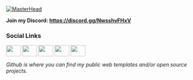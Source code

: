 [![MasterHead](https://i.ibb.co/X21bGt2/github-Header.png)](https://github.com/tsoramaki)
   
   **Join my Discord: https://discord.gg/NwsshvFHxV**
   
<h3 align="left">Social Links</h3>
<p align="left">
<a href="https://twitter.com/Tea_Man88" target="blank"><img align="center" src="https://cdn.jsdelivr.net/npm/simple-icons@3.0.1/icons/twitter.svg" alt="" height="30" width="40" /></a>
<a href="https://www.linkedin.com/in/tristan-soramaki/" target="blank"><img align="center" src="https://cdn.jsdelivr.net/npm/simple-icons@3.0.1/icons/linkedin.svg" alt="" height="30" width="40" /></a>
<a href="https://www.instagram.com/tsoramaki/?hl=en" target="blank"><img align="center" src="https://cdn.jsdelivr.net/npm/simple-icons@3.0.1/icons/instagram.svg" alt="" height="30" width="40" /></a>
<a href="https://www.youtube.com/channel/UCT34d5sFl1lO2oD53qeRVtg" target="blank"><img align="center" src="https://cdn.jsdelivr.net/npm/simple-icons@3.0.1/icons/youtube.svg" alt="" height="30" width="40" /></a>
<a href="https://www.facebook.com/tsoramaki" target="blank"><img align="center" src="https://cdn.jsdelivr.net/npm/simple-icons@3.0.1/icons/facebook.svg" alt="" height="30" width="40" /></a>
</p>

*Github is where you can find my public web templates and/or open source projects.* 
